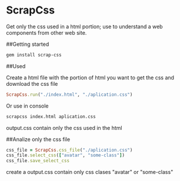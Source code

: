 # ScrapCss

Get only the css used in a html portion; use to understand a web components from other web site.

##Getting started
```sh
gem install scrap-css
```
##Used

Create a html file with the portion of html you want to get the css and download the css file
```ruby
ScrapCss.run("./index.html", "./aplication.css")
```

Or use in console

```sh
scrapcss index.html aplication.css
```
output.css contain only the css used in the html

##Analize only the css file
```ruby
css_file = ScrapCss.css_file("./aplication.css")
css_file.select_css(["avatar", "some-class"])
css_file.save_select_css
```
create a output.css contain only css clases "avatar" or "some-class"
